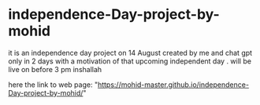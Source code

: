 # independence-Day-project-by-mohid
it is an independence day project on 14 August created by me and chat gpt only in 2 days with a motivation of that upcoming independent day .
will be live on before 3 pm inshallah

here the link to web page: "https://mohid-master.github.io/independence-Day-project-by-mohid/"
